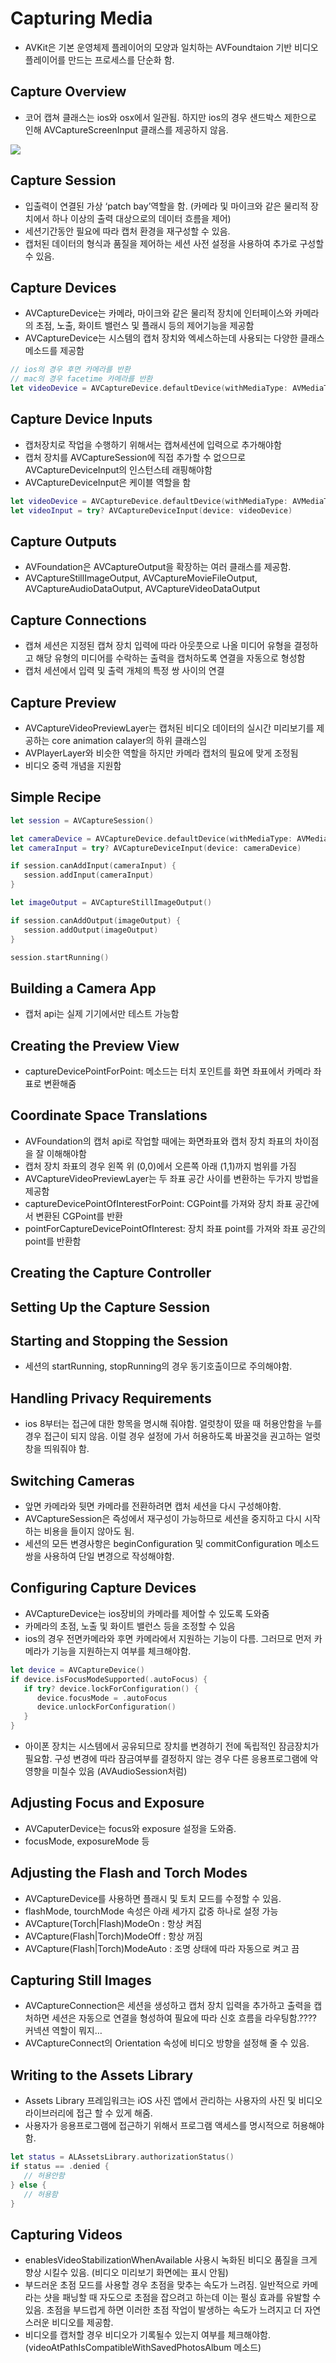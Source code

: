 # Capturing Media
- AVKit은 기본 운영체제 플레이어의 모양과 일치하는 AVFoundtaion 기반 비디오 플레이어를 만드는 프로세스를 단순화 함.

## Capture Overview
- 코어 캡쳐 클래스는 ios와 osx에서 일관됨. 하지만 ios의 경우 샌드박스 제한으로 인해 AVCaptureScreenInput 클래스를 제공하지 않음.
<img src="https://github.com/ParkGwangBeom/AVFoundation-study/blob/master/AVFoundation_6/Resource/AVCapture.png"/>

## Capture Session
- 입출력이 연결된 가상 ‘patch bay’역할을 함. (카메라 및 마이크와 같은 물리적 장치에서 하나 이상의 출력 대상으로의 데이터 흐름을 제어)
- 세션기간동안 필요에 따라 캡처 환경을 재구성할 수 있음.
- 캡처된 데이터의 형식과 품질을 제어하는 세션 사전 설정을 사용하여 추가로 구성할 수 있음.

## Capture Devices
- AVCaptureDevice는 카메라, 마이크와 같은 물리적 장치에 인터페이스와 카메라의 초점, 노출, 화이트 밸런스 및 플래시 등의 제어기능을 제공함
- AVCaptureDevice는 시스템의 캡처 장치와 엑세스하는데 사용되는 다양한 클래스 메소드를 제공함
```Swift
// ios의 경우 후면 카메라를 반환
// mac의 경우 facetime 카메라를 반환
let videoDevice = AVCaptureDevice.defaultDevice(withMediaType: AVMediaTypeVideo)
```

## Capture Device Inputs
- 캡처장치로 작업을 수행하기 위해서는 캡쳐세션에 입력으로 추가해야함
- 캡처 장치를 AVCaptureSession에 직접 추가할 수 없으므로 AVCaptureDeviceInput의 인스턴스테 래핑해야함
- AVCaptureDeviceInput은 케이블 역할을 함
```Swift
let videoDevice = AVCaptureDevice.defaultDevice(withMediaType: AVMediaTypeVideo)
let videoInput = try? AVCaptureDeviceInput(device: videoDevice)
```

## Capture Outputs
- AVFoundation은 AVCaptureOutput을 확장하는 여러 클래스를 제공함.
- AVCaptureStillImageOutput, AVCaptureMovieFileOutput, AVCaptureAudioDataOutput, AVCaptureVideoDataOutput

## Capture Connections
- 캡쳐 세션은 지정된 캡쳐 장치 입력에 따라 아웃풋으로 나올 미디어 유형을 결정하고 해당 유형의 미디어를 수락하는 출력을 캡처하도록 연결을 자동으로 형성함
- 캡처 세션에서 입력 및 출력 개체의 특정 쌍 사이의 연결

## Capture Preview
- AVCaptureVideoPreviewLayer는 캡처된 비디오 데이터의 실시간 미리보기를 제공하는 core animation calayer의 하위 클래스임
- AVPlayerLayer와 비슷한 역할을 하지만 카메라 캡처의 필요에 맞게 조정됨
- 비디오 중력 개념을 지원함

## Simple Recipe
```Swift
let session = AVCaptureSession()

let cameraDevice = AVCaptureDevice.defaultDevice(withMediaType: AVMediaTypeVideo)
let cameraInput = try? AVCaptureDeviceInput(device: cameraDevice)

if session.canAddInput(cameraInput) {
   session.addInput(cameraInput)
}

let imageOutput = AVCaptureStillImageOutput()

if session.canAddOutput(imageOutput) {
   session.addOutput(imageOutput)
}

session.startRunning()
```

## Building a Camera App
- 캡처 api는 실제 기기에서만 테스트 가능함

## Creating the Preview View
- captureDevicePointForPoint: 메소드는 터치 포인트를 화면 좌표에서 카메라 좌표로 변환해줌

## Coordinate Space Translations
- AVFoundation의 캡처 api로 작업할 때에는 화면좌표와 캡처 장치 좌표의 차이점을 잘 이해해야함
- 캡처 장치 좌표의 경우 왼쪽 위 (0,0)에서 오른쪽 아래 (1,1)까지 범위를 가짐
- AVCaptureVideoPreviewLayer는 두 좌표 공간 사이를 변환하는 두가지 방법을 제공함
- captureDevicePointOfInterestForPoint: CGPoint를 가져와 장치 좌표 공간에서 변환된 CGPoint를 반환
- pointForCaptureDevicePointOfInterest: 장치 좌표 point를 가져와 좌표 공간의 point를 반환함

## Creating the Capture Controller
## Setting Up the Capture Session
## Starting and Stopping the Session
- 세션의 startRunning, stopRunning의 경우 동기호출이므로 주의해야함.

## Handling Privacy Requirements
- ios 8부터는 접근에 대한 항목을 명시해 줘야함. 얼럿창이 떴을 때 허용안함을 누를경우 접근이 되지 않음. 이럴 경우 설정에 가서 허용하도록 바꿀것을 권고하는 얼럿창을 띄워줘야 함.

## Switching Cameras
- 앞면 카메라와 뒷면 카메라를 전환하려면 캡처 세션을 다시 구성해야함.
- AVCaptureSession은 즉성에서 재구성이 가능하므로 세션을 중지하고 다시 시작하는 비용을 들이지 않아도 됨.
- 세션의 모든 변경사항은 beginConfiguration 및 commitConfiguration 메소드 쌍을 사용하여 단일 변경으로 작성해야함.

## Configuring Capture Devices
- AVCaptureDevice는 ios장비의 카메라를 제어할 수 있도록 도와줌
- 카메라의 초점, 노출 및 화이트 밸런스 등을 조정할 수 있음
- ios의 경우 전면카메라와 후면 카메라에서 지원하는 기능이 다름. 그러므로 먼저 카메라가 기능을 지원하는지 여부를 체크해야함.
```Swift
let device = AVCaptureDevice()
if device.isFocusModeSupported(.autoFocus) {
   if try? device.lockForConfiguration() {
      device.focusMode = .autoFocus
      device.unlockForConfiguration()
   }
}
```
- 아이폰 장치는 시스템에서 공유되므로 장치를 변경하기 전에 독립적인 잠금장치가 필요함. 구성 변경에 따라 잠금여부를 결정하지 않는 경우 다른 응용프로그램에 악영향을 미칠수 있음 (AVAudioSession처럼)

## Adjusting Focus and Exposure
- AVCaputerDevice는 focus와 exposure 설정을 도와줌.
- focusMode, exposureMode 등

## Adjusting the Flash and Torch Modes
- AVCaptureDevice를 사용하면 플래시 및 토치 모드를 수정할 수 있음.
- flashMode, tourchMode 속성은 아래 세가지 값중 하나로 설정 가능
- AVCapture(Torch|Flash)ModeOn : 항상 켜짐
- AVCapture(Flash|Torch)ModeOff : 항상 꺼짐
- AVCapture(Flash|Torch)ModeAuto : 조명 상태에 따라 자동으로 켜고 끔

## Capturing Still Images
- AVCaptureConnection은 세션을 생성하고 캡처 장치 입력을 추가하고 출력을 캡처하면 세션은 자동으로 연결을 형성하여 필요에 따라 신호 흐름을 라우팅함.???? 커넥션 역할이 뭐지…
- AVCaptureConnect의 Orientation 속성에 비디오 방향을 설정해 줄 수 있음.

## Writing to the Assets Library
- Assets Library 프레임워크는 iOS 사진 앱에서 관리하는 사용자의 사진 및 비디오 라이브러리에 접근 할 수 있게 해줌.
- 사용자가 응용프로그램에 접근하기 위해서 프로그램 액세스를 명시적으로 허용해야함.
```Swift
let status = ALAssetsLibrary.authorizationStatus()
if status == .denied {
   // 허용안함
} else {
   // 허용함
}
```

## Capturing Videos
- enablesVideoStabilizationWhenAvailable 사용시 녹화된 비디오 품질을 크게 향상 시킬수 있음. (비디오 미리보기 화면에는 표시 안됨)
- 부드러운 초점 모드를 사용할 경우 초점을 맞추는 속도가 느려짐. 일반적으로 카메라는 샷을 패닝할 때 자도으로 초점을 잡으려고 하는데 이는 펄싱 효과를 유발할 수 있음. 초점을 부드럽게 하면 이러한 초점 작업이 발생하는 속도가 느려지고 더 자연스러운 비디오를 제공함.
- 비디오를 캡처할 경우 비디오가 기록될수 있는지 여부를 체크해야함. (videoAtPathIsCompatibleWithSavedPhotosAlbum 메소드)


